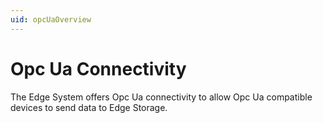 ```yaml
---
uid: opcUaOverview
---
```


# Opc Ua Connectivity

The Edge System offers Opc Ua connectivity to allow Opc Ua compatible devices to send data to Edge Storage.
